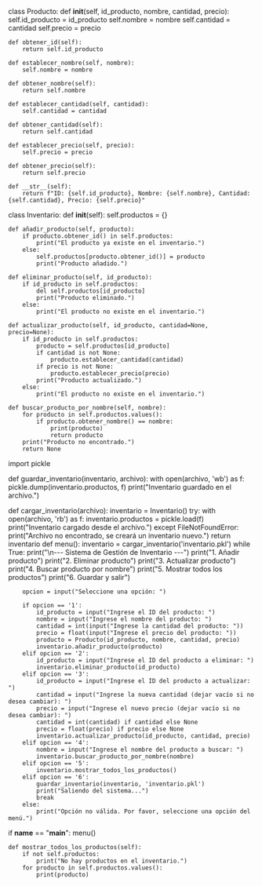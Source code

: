 class Producto:
    def __init__(self, id_producto, nombre, cantidad, precio):
        self.id_producto = id_producto
        self.nombre = nombre
        self.cantidad = cantidad
        self.precio = precio

    def obtener_id(self):
        return self.id_producto

    def establecer_nombre(self, nombre):
        self.nombre = nombre

    def obtener_nombre(self):
        return self.nombre

    def establecer_cantidad(self, cantidad):
        self.cantidad = cantidad

    def obtener_cantidad(self):
        return self.cantidad

    def establecer_precio(self, precio):
        self.precio = precio

    def obtener_precio(self):
        return self.precio

    def __str__(self):
        return f"ID: {self.id_producto}, Nombre: {self.nombre}, Cantidad: {self.cantidad}, Precio: {self.precio}"
class Inventario:
    def __init__(self):
        self.productos = {}

    def añadir_producto(self, producto):
        if producto.obtener_id() in self.productos:
            print("El producto ya existe en el inventario.")
        else:
            self.productos[producto.obtener_id()] = producto
            print("Producto añadido.")

    def eliminar_producto(self, id_producto):
        if id_producto in self.productos:
            del self.productos[id_producto]
            print("Producto eliminado.")
        else:
            print("El producto no existe en el inventario.")

    def actualizar_producto(self, id_producto, cantidad=None, precio=None):
        if id_producto in self.productos:
            producto = self.productos[id_producto]
            if cantidad is not None:
                producto.establecer_cantidad(cantidad)
            if precio is not None:
                producto.establecer_precio(precio)
            print("Producto actualizado.")
        else:
            print("El producto no existe en el inventario.")

    def buscar_producto_por_nombre(self, nombre):
        for producto in self.productos.values():
            if producto.obtener_nombre() == nombre:
                print(producto)
                return producto
        print("Producto no encontrado.")
        return None
import pickle

def guardar_inventario(inventario, archivo):
    with open(archivo, 'wb') as f:
        pickle.dump(inventario.productos, f)
    print("Inventario guardado en el archivo.")

def cargar_inventario(archivo):
    inventario = Inventario()
    try:
        with open(archivo, 'rb') as f:
            inventario.productos = pickle.load(f)
        print("Inventario cargado desde el archivo.")
    except FileNotFoundError:
        print("Archivo no encontrado, se creará un inventario nuevo.")
    return inventario
def menu():
    inventario = cargar_inventario('inventario.pkl')
    while True:
        print("\n--- Sistema de Gestión de Inventario ---")
        print("1. Añadir producto")
        print("2. Eliminar producto")
        print("3. Actualizar producto")
        print("4. Buscar producto por nombre")
        print("5. Mostrar todos los productos")
        print("6. Guardar y salir")

        opcion = input("Seleccione una opción: ")

        if opcion == '1':
            id_producto = input("Ingrese el ID del producto: ")
            nombre = input("Ingrese el nombre del producto: ")
            cantidad = int(input("Ingrese la cantidad del producto: "))
            precio = float(input("Ingrese el precio del producto: "))
            producto = Producto(id_producto, nombre, cantidad, precio)
            inventario.añadir_producto(producto)
        elif opcion == '2':
            id_producto = input("Ingrese el ID del producto a eliminar: ")
            inventario.eliminar_producto(id_producto)
        elif opcion == '3':
            id_producto = input("Ingrese el ID del producto a actualizar: ")
            cantidad = input("Ingrese la nueva cantidad (dejar vacío si no desea cambiar): ")
            precio = input("Ingrese el nuevo precio (dejar vacío si no desea cambiar): ")
            cantidad = int(cantidad) if cantidad else None
            precio = float(precio) if precio else None
            inventario.actualizar_producto(id_producto, cantidad, precio)
        elif opcion == '4':
            nombre = input("Ingrese el nombre del producto a buscar: ")
            inventario.buscar_producto_por_nombre(nombre)
        elif opcion == '5':
            inventario.mostrar_todos_los_productos()
        elif opcion == '6':
            guardar_inventario(inventario, 'inventario.pkl')
            print("Saliendo del sistema...")
            break
        else:
            print("Opción no válida. Por favor, seleccione una opción del menú.")

if __name__ == "__main__":
    menu()

    def mostrar_todos_los_productos(self):
        if not self.productos:
            print("No hay productos en el inventario.")
        for producto in self.productos.values():
            print(producto)
